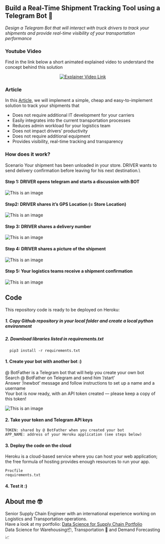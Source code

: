 ## Build a Real-Time Shipment Tracking Tool using a Telegram Bot 🚚
*Design a Telegram Bot that will interact with truck drivers to track your shipments and provide real-time visibility of your transportation performance*

### Youtube Video
Find in the link below a short animated explained video to understand the concept behind this solution
<div align="center">
  <a href="https://www.youtube.com/watch?v=VQNil1uR1js"><img src="https://github.com/samirsaci/telegram_transport/blob/main/thumbnail.webp" alt="Explainer Video Link"></a>
</div>

### Article
In this [Article](https://www.samirsaci.com/build-a-shipment-tracking-tool-using-a-telegram-bot/), we will implement a simple, cheap and easy-to-implement solution to track your shipments that
- Does not require additional IT development for your carriers
- Easily integrates into the current transportation processes
- Reduces admin workload for your logistics team
- Does not impact drivers’ productivity
- Does not require additional equipment
- Provides visibility, real-time tracking and transparency

### How does it work?
Scenario
Your shipment has been unloaded in your store. DRIVER wants to send delivery confirmation before leaving for his next destination.\
#### Step 1: DRIVER opens telegram and starts a discussion with BOT 
![This is an image](https://miro.medium.com/max/315/1*qnBHC99rd8J1Q5xmommMew.png) 
#### Step2: DRIVER shares it’s GPS Location (= Store Location) 
![This is an image](https://miro.medium.com/max/315/1*c1XgJWH7EH-Lcg5YPQiTWA.png)
#### Step 3: DRIVER shares a delivery number 
![This is an image](https://miro.medium.com/max/315/1*Vb3et27oNAnje5sSWgdh0w.png) 
#### Step 4: DRIVER shares a picture of the shipment 
![This is an image](https://miro.medium.com/max/315/1*7r7RHIWykG3zklrSl2DxPQ.png) 
#### Step 5: Your logistics teams receive a shipment confirmation
![This is an image](https://miro.medium.com/max/315/1*V1oEQcRAPxcgCPYN5ywZZA.png) 


## Code
This repository code is ready to be deployed on Heroku:
##### 1. Copy Github repository in your local folder and create a local python environment
##### 2. Download libraries listed in requirements.txt
```
  pip3 install -r requirements.txt
```
#### 1. Create your bot with another bot :)
@ BotFather is a Telegram bot that will help you create your own bot \
Search @ BotFather on Telegram and send him ‘/start’ \
Answer ‘/newbot’ message and follow instructions to set up a name and a username \
Your bot is now ready, with an API token created — please keep a copy of this token! 

![This is an image](https://miro.medium.com/max/875/1*FcjfAGjjYuQ_GG8s9dWQQg.png) 

#### 2. Take your token and Telegram API keys
```
TOKEN: shared by @ BotFather when you created your bot
APP_NAME: address of your Heroku application (see steps below)
```

#### 3. Deploy the code on the cloud
Heroku is a cloud-based service where you can host your web application; the free formula of hosting provides enough resources to run your app.
```
Procfile
requirements.txt
```

#### 4. Test it :)

## About me 🤓
Senior Supply Chain Engineer with an international experience working on Logistics and Transportation operations. \
Have a look at my portfolio: [Data Science for Supply Chain Portfolio](https://samirsaci.com) \
Data Science for Warehousing📦, Transportation 🚚 and Demand Forecasting 📈 

